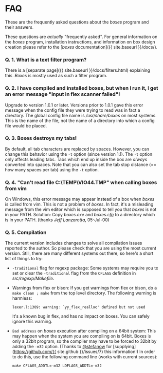 # FAQ

These are the frequently asked questions about the *boxes* program and their answers.

These questions are *actually* "frequently asked". For general information on the *boxes* program, installation instructions, and information on box design creation please refer to the [*boxes* documentation]({{ site.baseurl }}/docs/).


<a class="bxOffsetAnchor" name="q1"></a>

### Q. 1. What is a text filter program?

There is a [separate page]({{ site.baseurl }}/docs/filters.html) explaining this. *Boxes* is mostly used as such a filter program. 


<a class="bxOffsetAnchor" name="q2"></a>

### Q. 2. I have compiled and installed boxes, but when I run it, I get an error message "input in flex scanner failed"!

Upgrade to version 1.0.1 or later. Versions prior to 1.0.1 gave this error message when the config file they were trying to read was in fact a directory. The global config file name is */usr/share/boxes* on most systems. This is the name of the file, not the name of a directory into which a config file would be placed.


<a class="bxOffsetAnchor" name="q3"></a>

### Q. 3. Boxes destroys my tabs!

By default, all tab characters are replaced by spaces. However, you can change this behavior using the `-t` option (since version 1.1). The `-t` option only affects leading tabs. Tabs which end up inside the box are *always* converted into spaces.
Note that you can also set the tab stop distance (== how many spaces per tab) using the `-t` option.


<a class="bxOffsetAnchor" name="q4"></a>

### Q. 4. "Can't read file C:\TEMP\VIO44.TMP" when calling boxes from vim

On Windows, this error message may appear instead of a box when *boxes* is called from vim. This is not a problem of *boxes*. In fact, it's a misleading message from the vim editor which is supposed to tell you that *boxes* is not in your PATH. Solution: Copy *boxes.exe* and *boxes.cfg* to a directory which is in your PATH. (thanks *Jeff Lanzarotta*, 05-Jul-00)


<a class="bxOffsetAnchor" name="q5"></a>

### Q. 5. Compilation

The current version includes changes to solve all compilation issues reported to the author. So please check that you are using the most current version. Still, there are many different systems out there, so here's a short list of things to try:

- `-traditional` flag for regexp package:
  Some systems may require you to set or clear the `-traditional` flag from the `CFLAGS` definition in *src/regexp/Makefile*.

- Warnings from flex or bison:
  If you get warnings from flex or bison, do a `make clean ; make` from the top level directory. The following warning is harmless:

      lexer.l:1309: warning: `yy_flex_realloc' defined but not used

  It's a known bug in flex, and has no impact on boxes. You can safely ignore this warning.

- `Bad address` on *boxes* execution after compiling on a 64bit system:
  This may happen when the system you are compiling on is 64bit. Boxes is only a 32bit program, so the compiler may have to be forced to 32bit by adding the `-m32` option. (Thanks to <span class="atmention">[@stefanow](https://github.com/stefanow)</span> for [supplying](https://github.com/{{ site.github }}/issues/7) this information!)
  In order to do this, use the following command line (works with current sources):

      make CFLAGS_ADDTL=-m32 LDFLAGS_ADDTL=-m32
